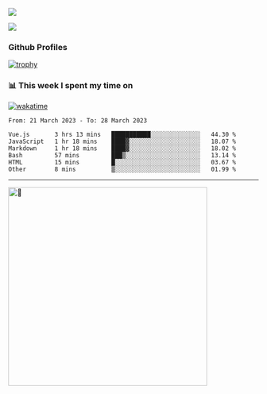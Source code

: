 ![](https://github-readme-activity-graph.cyclic.app/graph?username=WangGuibin&theme=github)

<img src="https://count.getloli.com/get/@WangGuibin.github.readme">

### Github Profiles 

[![trophy](https://github-profile-trophy.vercel.app/?username=WangGuibin&row=3&column=3&margin-w=15&margin-h=15&no-bg=true)](https://github.com/ryo-ma/github-profile-trophy)


### 📊 This week I spent my time on
 [![wakatime](https://wakatime.com/badge/user/407c6d8e-2c17-4c11-a4b0-1564a6f89458.svg)](https://wakatime.com/@407c6d8e-2c17-4c11-a4b0-1564a6f89458) 
<!-- [![CoderWGB's wakatime stats](https://github-readme-stats.vercel.app/api/wakatime?username=407c6d8e-2c17-4c11-a4b0-1564a6f89458)](https://github.com/WangGuibin/WangGuibin) -->


<!--START_SECTION:waka-->

```text
From: 21 March 2023 - To: 28 March 2023

Vue.js       3 hrs 13 mins   ███████████░░░░░░░░░░░░░░   44.30 %
JavaScript   1 hr 18 mins    ████▓░░░░░░░░░░░░░░░░░░░░   18.07 %
Markdown     1 hr 18 mins    ████▓░░░░░░░░░░░░░░░░░░░░   18.02 %
Bash         57 mins         ███▒░░░░░░░░░░░░░░░░░░░░░   13.14 %
HTML         15 mins         █░░░░░░░░░░░░░░░░░░░░░░░░   03.67 %
Other        8 mins          ▒░░░░░░░░░░░░░░░░░░░░░░░░   01.99 %
```

<!--END_SECTION:waka-->

---


<img alt="🦑" align="left"  width="400px" src="https://cdn.jsdelivr.net/gh/WangGuibin/WangGuibin@master/metrics.svg">
<!-- <img alt="🦑" align="left" width="400px" src="https://cdn.jsdelivr.net/gh/WangGuibin/WangGuibin@master/metrics.additional.svg"> -->


